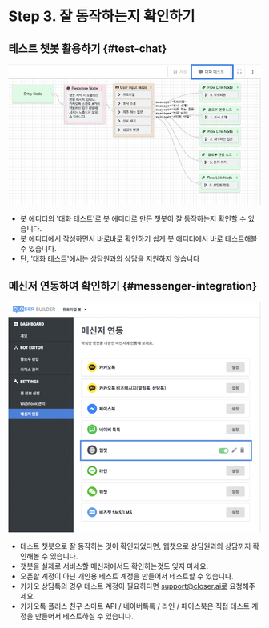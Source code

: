 # Step 3. 잘 동작하는지 확인하기

## 테스트 챗봇 활용하기 {#test-chat}

![](../../.gitbook/assets/guide_%20%288%29.png)

* 봇 에디터의 '대화 테스트'로 봇 에디터로 만든 챗봇이 잘 동작하는지 확인할 수 있습니다.
* 봇 에디터에서 작성하면서 바로바로 확인하기 쉽게 봇 에디터에서 바로 테스트해볼 수 있습니다.
* 단, '대화 테스트'에서는 상담원과의 상담을 지원하지 않습니다

## 메신저 연동하여 확인하기 {#messenger-integration}

![](../../.gitbook/assets/guide_%20%2812%29.png)

* 테스트 챗봇으로 잘 동작하는 것이 확인되었다면, 웹챗으로 상담원과의 상담까지 확인해볼 수 있습니다.
* 챗봇을 실제로 서비스할 메신저에서도 확인하는것도 잊지 마세요.
* 오픈할 계정이 아닌 개인용 테스트 계정을 만들어서 테스트할 수 있습니다.
* 카카오 상담톡의 경우 테스트 계정이 필요하다면 support@closer.ai로 요청해주세요.
* 카카오톡 플러스 친구 스마트 API / 네이버톡톡 / 라인 / 페이스북은 직접 테스트 계정을 만들어서 테스트하실 수 있습니다.



